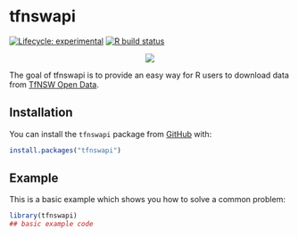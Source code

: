 
<!-- README.md is generated from README.Rmd. Please edit that file -->

# tfnswapi

<!-- badges: start -->

[![Lifecycle:
experimental](https://img.shields.io/badge/lifecycle-experimental-orange.svg)](https://www.tidyverse.org/lifecycle/#experimental)
[![R build
status](https://github.com/asiripanich/tfnswapi/workflows/R-CMD-check/badge.svg)](https://github.com/asiripanich/tfnswapi/actions)
<!-- badges: end -->

<p align="center">

<img src="https://pbs.twimg.com/media/DadjxdeUwAA5Uxb?format=jpg&name=medium" />

</p>

The goal of tfnswapi is to provide an easy way for R users to download
data from [TfNSW Open Data](https://opendata.transport.nsw.gov.au/).

## Installation

You can install the `tfnswapi` package from
[GitHub](https://github.com/asiripanich/tfnswapi) with:

``` r
install.packages("tfnswapi")
```

## Example

This is a basic example which shows you how to solve a common problem:

``` r
library(tfnswapi)
## basic example code
```
